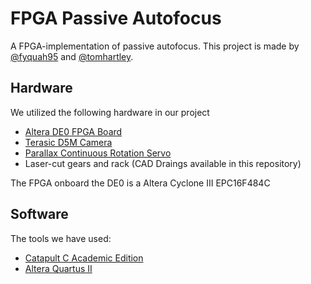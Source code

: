 # FPGA Passive Autofocus

A FPGA-implementation of passive autofocus. This project is made by [@fyquah95](https://github.com/fyquah95) and [@tomhartley](https://github.com/tomhartley).

## Hardware

We utilized the following hardware in our project

- [Altera DE0 FPGA Board](http://www.terasic.com.tw/cgi-bin/page/archive.pl?Language=English&No=364)
- [Terasic D5M Camera](http://www.terasic.com.tw/cgi-bin/page/archive.pl?No=281)
- [Parallax Continuous Rotation Servo](https://www.parallax.com/product/900-00008)
- Laser-cut gears and rack (CAD Draings available in this repository)

The FPGA onboard the DE0 is a Altera Cyclone III EPC16F484C

## Software

The tools we have used:

- [Catapult C Academic Edition](http://calypto.com/en/products/catapult/overview/)
- [Altera Quartus II](https://dl.altera.com/?edition=web)
